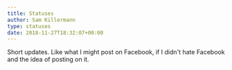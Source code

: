 ```yaml
---
title: Statuses
author: Sam Killermann
type: statuses
date: 2018-11-27T18:32:07+00:00
---
```

Short updates. Like what I might post on Facebook, if I didn't hate Facebook and the idea of posting on it.